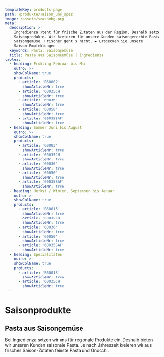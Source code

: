 ```yaml
---
templateKey: products-page
path: /produkte/saison_und_spez
image: /assets/seasonbg.png
meta:
  description: >-
    Ingredienza steht für frische Zutaten aus der Region. Deshalb setzen wir auf
    Saisonprodukte. Wir kreieren für unsere Kunden saisongerechte Pasta aus
    Saisongemüse. Frischer geht's nicht. ► Entdecken Sie unsere
    Saison-Empfehlungen
  keywords: Pasta, Saisongemüse 
  title: Pasta aus Saisongemüse | Ingredienza
tables:
  - heading: Frühling Februar bis Mai 
    outro: >-
    showColName: true
    products:
      - article: 'B60002'
        showArticleNr: true
      - article: '60035CH'
        showArticleNr: true
      - article: '60036'
        showArticleNr: true
      - article: '60050'
        showArticleNr: true
      - article: '60035SAF'
        showArticleNr: true
  - heading: Sommer Juni bis August 
    outro: >-
    showColName: true 
    products:
      - article: '60003'
        showArticleNr: true
      - article: '60035CH'
        showArticleNr: true
      - article: '60036'
        showArticleNr: true
      - article: '60050'
        showArticleNr: true
      - article: '60035SAF'
        showArticleNr: true
  - heading: Herbst / Winter, September bis Januar 
    outro: >-
    showColName: true 
    products:
      - article: 'B60015'
        showArticleNr: true
      - article: '60035CH'
        showArticleNr: true
      - article: '60036'
        showArticleNr: true
      - article: '60050'
        showArticleNr: true
      - article: '60035SAF'
        showArticleNr: true
  - heading: Spezialitäten
    outro: >-
    showColName: true 
    products:
      - article: 'B60015'
        showArticleNr: true
      - article: '60035CH'
        showArticleNr: true
---
```

 
# Saison&shy;produkte

## Pasta aus Saison&shy;gemüse

Bei Ingredienza setzen wir uns für regionale Produkte ein. Deshalb bieten wir
unseren Kunden saisonale Pasta. Je nach Jahreszeit kreieren wir aus frischen
Saison-Zutaten feinste Pasta und Gnocchi.
